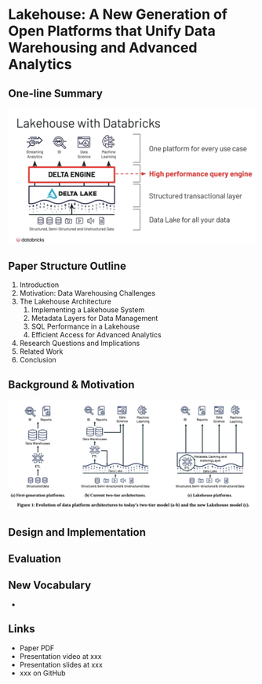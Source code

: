 # Lakehouse: A New Generation of Open Platforms that Unify Data Warehousing and Advanced Analytics

## One-line Summary



![](../../.gitbook/assets/screen-shot-2021-02-23-at-11.43.18-am.png)

## Paper Structure Outline

1. Introduction
2. Motivation: Data Warehousing Challenges
3. The Lakehouse Architecture
   1. Implementing a Lakehouse System
   2. Metadata Layers for Data Management
   3. SQL Performance in a Lakehouse
   4. Efficient Access for Advanced Analytics
4. Research Questions and Implications
5. Related Work
6. Conclusion

## Background & Motivation

![](../../.gitbook/assets/screen-shot-2021-02-23-at-12.17.14-pm.png)

## Design and Implementation

## Evaluation

## New Vocabulary

* 
## Links

* Paper PDF
* Presentation video at xxx
* Presentation slides at xxx
* xxx on GitHub

